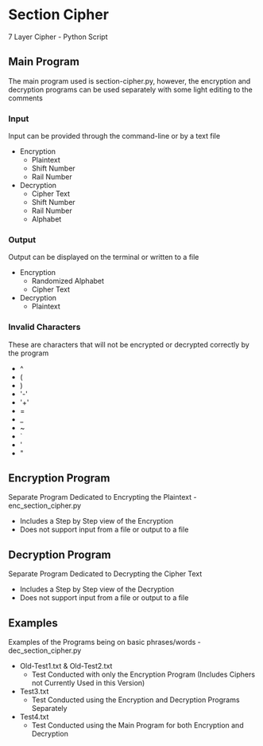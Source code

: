 # Section Cipher
7 Layer Cipher - Python Script 

## Main Program
The main program used is section-cipher.py, however, the encryption and decryption programs can be used separately with some light editing to the comments

### Input
Input can be provided through the command-line or by a text file
* Encryption
    * Plaintext
    * Shift Number
    * Rail Number
* Decryption
    * Cipher Text
    * Shift Number
    * Rail Number
    * Alphabet

### Output
Output can be displayed on the terminal or written to a file
* Encryption
    * Randomized Alphabet
    * Cipher Text
* Decryption
    * Plaintext

### Invalid Characters
These are characters that will not be encrypted or decrypted correctly by the program
* ^
* (
* )
* '-'
* '+'
* =
* _
* ~
* `
* '
* "

## Encryption Program
Separate Program Dedicated to Encrypting the Plaintext - enc_section_cipher.py
* Includes a Step by Step view of the Encryption
* Does not support input from a file or output to a file

## Decryption Program
Separate Program Dedicated to Decrypting the Cipher Text
* Includes a Step by Step view of the Decryption
* Does not support input from a file or output to a file

## Examples
Examples of the Programs being on basic phrases/words - dec_section_cipher.py
* Old-Test1.txt & Old-Test2.txt
    * Test Conducted with only the Encryption Program (Includes Ciphers not Currently Used in this Version)
* Test3.txt
    * Test Conducted using the Encryption and Decryption Programs Separately
* Test4.txt
    * Test Conducted using the Main Program for both Encryption and Decryption
